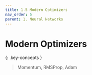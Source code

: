 ```yaml
---
title: 1.5 Modern Optimizers
nav_order: 5
parent: 1. Neural Networks
---
```


# Modern Optimizers

{: .key-concepts }
> Momentum, RMSProp, Adam

<!--
    Notes:
    * also say something about Muon optimizer.
-->